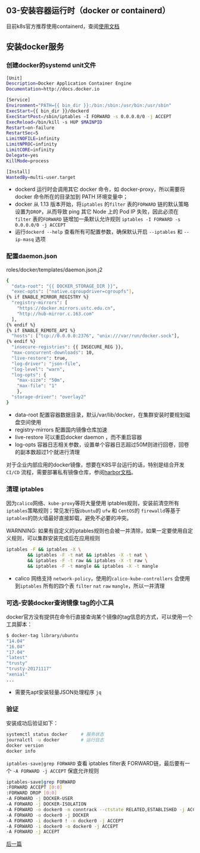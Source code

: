## 03-安装容器运行时（docker or containerd）

目前k8s官方推荐使用containerd，查阅[使用文档](containerd.md)

## 安装docker服务

### 创建docker的systemd unit文件 

``` bash
[Unit]
Description=Docker Application Container Engine
Documentation=http://docs.docker.io

[Service]
Environment="PATH={{ bin_dir }}:/bin:/sbin:/usr/bin:/usr/sbin"
ExecStart={{ bin_dir }}/dockerd
ExecStartPost=/sbin/iptables -I FORWARD -s 0.0.0.0/0 -j ACCEPT
ExecReload=/bin/kill -s HUP $MAINPID
Restart=on-failure
RestartSec=5
LimitNOFILE=infinity
LimitNPROC=infinity
LimitCORE=infinity
Delegate=yes
KillMode=process

[Install]
WantedBy=multi-user.target
```
+ dockerd 运行时会调用其它 docker 命令，如 docker-proxy，所以需要将 docker 命令所在的目录加到 PATH 环境变量中；
+ docker 从 1.13 版本开始，将`iptables` 的`filter` 表的`FORWARD` 链的默认策略设置为`DROP`，从而导致 ping 其它 Node 上的 Pod IP 失败，因此必须在 `filter` 表的`FORWARD` 链增加一条默认允许规则 `iptables -I FORWARD -s 0.0.0.0/0 -j ACCEPT`
+ 运行`dockerd --help` 查看所有可配置参数，确保默认开启 `--iptables` 和 `--ip-masq` 选项

### 配置daemon.json

roles/docker/templates/daemon.json.j2

``` bash
{
  "data-root": "{{ DOCKER_STORAGE_DIR }}",
  "exec-opts": ["native.cgroupdriver=cgroupfs"],
{% if ENABLE_MIRROR_REGISTRY %}
  "registry-mirrors": [
    "https://docker.mirrors.ustc.edu.cn",
    "http://hub-mirror.c.163.com"
  ],
{% endif %}
{% if ENABLE_REMOTE_API %}
  "hosts": ["tcp://0.0.0.0:2376", "unix:///var/run/docker.sock"],
{% endif %}
  "insecure-registries": {{ INSECURE_REG }},
  "max-concurrent-downloads": 10,
  "live-restore": true,
  "log-driver": "json-file",
  "log-level": "warn",
  "log-opts": {
    "max-size": "50m",
    "max-file": "1"
    },
  "storage-driver": "overlay2"
}
```
- data-root 配置容器数据目录，默认/var/lib/docker，在集群安装时要规划磁盘空间使用
- registry-mirrors 配置国内镜像仓库加速
- live-restore 可以重启docker daemon ，而不重启容器
- log-opts 容器日志相关参数，设置单个容器日志超过50M则进行回卷，回卷的副本数超过1个就进行清理

对于企业内部应用的docker镜像，想要在K8S平台运行的话，特别是结合开发`CI/CD` 流程，需要部署私有镜像仓库，参阅[harbor文档](../guide/harbor.md)。

### 清理 iptables

因为`calico`网络、`kube-proxy`等将大量使用 iptables规则，安装前清空所有`iptables`策略规则；常见发行版`Ubuntu`的 `ufw` 和 `CentOS`的 `firewalld`等基于`iptables`的防火墙最好直接卸载，避免不必要的冲突。

WARNNING: 如果有自定义的iptables规则也会被一并清除，如果一定要使用自定义规则，可以集群安装完成后在应用规则

``` bash
iptables -F && iptables -X \
        && iptables -F -t nat && iptables -X -t nat \
        && iptables -F -t raw && iptables -X -t raw \
        && iptables -F -t mangle && iptables -X -t mangle
```
+ calico 网络支持 `network-policy`，使用的`calico-kube-controllers` 会使用到`iptables` 所有的四个表 `filter` `nat` `raw` `mangle`，所以一并清理

### 可选-安装docker查询镜像 tag的小工具

docker官方没有提供在命令行直接查询某个镜像的tag信息的方式，可以使用一个工具脚本：

``` bash
$ docker-tag library/ubuntu
"14.04"
"16.04"
"17.04"
"latest"
"trusty"
"trusty-20171117"
"xenial"
...
``` 
+ 需要先apt安装轻量JSON处理程序 `jq`

### 验证

安装成功后验证如下：

``` bash
systemctl status docker 	# 服务状态
journalctl -u docker 		# 运行日志
docker version
docker info
```
`iptables-save|grep FORWARD` 查看 iptables filter表 FORWARD链，最后要有一个 `-A FORWARD -j ACCEPT` 保底允许规则

``` bash
iptables-save|grep FORWARD
:FORWARD ACCEPT [0:0]
:FORWARD DROP [0:0]
-A FORWARD -j DOCKER-USER
-A FORWARD -j DOCKER-ISOLATION
-A FORWARD -o docker0 -m conntrack --ctstate RELATED,ESTABLISHED -j ACCEPT
-A FORWARD -o docker0 -j DOCKER
-A FORWARD -i docker0 ! -o docker0 -j ACCEPT
-A FORWARD -i docker0 -o docker0 -j ACCEPT
-A FORWARD -j ACCEPT
```

[后一篇](04-install_kube_master.md)
